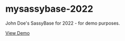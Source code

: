 # mysassybase-2022
John Doe's SassyBase for 2022 - for demo purposes.

[View Demo](https://johndoenma.github.io/mysassybase-2022)
